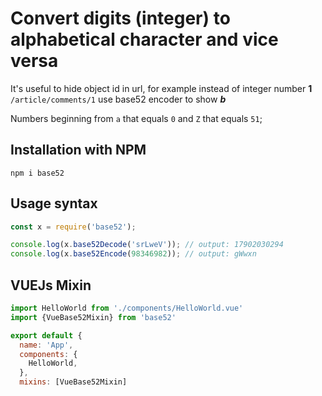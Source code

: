 # Convert digits (integer) to alphabetical character and vice versa

It's useful to hide object id in url, for example instead of integer number **1**
``
/article/comments/1
``
use base52 encoder to show ***b***

Numbers beginning from ``a`` that equals ``0`` and ``Z`` that equals ``51``;

## Installation with NPM
```
npm i base52
```

## Usage syntax
```javascript
const x = require('base52');

console.log(x.base52Decode('srLweV')); // output: 17902030294
console.log(x.base52Encode(98346982)); // output: gWwxn
```

## VUEJs Mixin
```javascript
import HelloWorld from './components/HelloWorld.vue'
import {VueBase52Mixin} from 'base52'

export default {
  name: 'App',
  components: {
    HelloWorld,
  },
  mixins: [VueBase52Mixin]
```